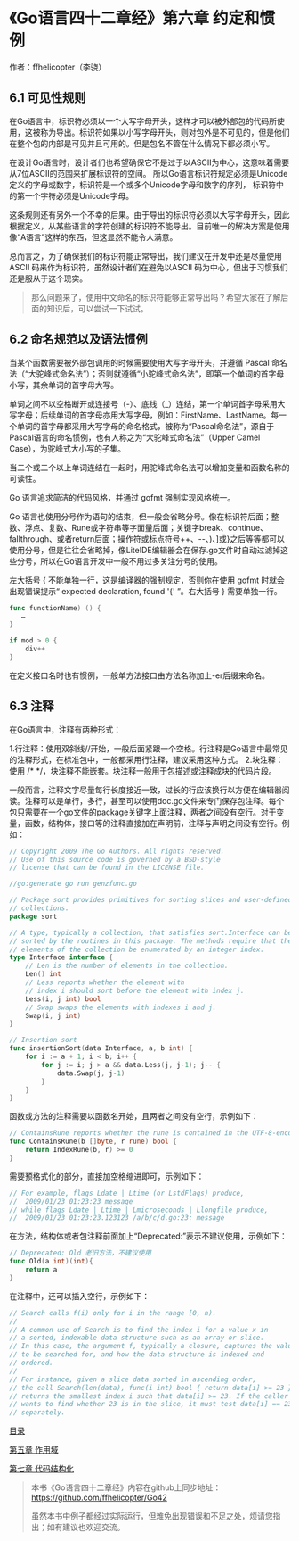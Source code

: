 # 《Go语言四十二章经》第六章 约定和惯例

作者：ffhelicopter（李骁）

## 6.1 可见性规则

在Go语言中，标识符必须以一个大写字母开头，这样才可以被外部包的代码所使用，这被称为导出。标识符如果以小写字母开头，则对包外是不可见的，但是他们在整个包的内部是可见并且可用的。但是包名不管在什么情况下都必须小写。

在设计Go语言时，设计者们也希望确保它不是过于以ASCII为中心，这意味着需要从7位ASCII的范围来扩展标识符的空间。 所以Go语言标识符规定必须是Unicode定义的字母或数字，标识符是一个或多个Unicode字母和数字的序列， 标识符中的第一个字符必须是Unicode字母。

这条规则还有另外一个不幸的后果。由于导出的标识符必须以大写字母开头，因此根据定义，从某些语言的字符创建的标识符不能导出。目前唯一的解决方案是使用像“A语言”这样的东西，但这显然不能令人满意。

总而言之，为了确保我们的标识符能正常导出，我们建议在开发中还是尽量使用ASCII 码来作为标识符，虽然设计者们在避免以ASCII 码为中心，但出于习惯我们还是服从于这个现实。

>那么问题来了，使用中文命名的标识符能够正常导出吗？希望大家在了解后面的知识后，可以尝试一下试试。

## 6.2 命名规范以及语法惯例

当某个函数需要被外部包调用的时候需要使用大写字母开头，并遵循 Pascal 命名法（“大驼峰式命名法”）；否则就遵循“小驼峰式命名法”，即第一个单词的首字母小写，其余单词的首字母大写。

单词之间不以空格断开或连接号（-）、底线（_）连结，第一个单词首字母采用大写字母；后续单词的首字母亦用大写字母，例如：FirstName、LastName。每一个单词的首字母都采用大写字母的命名格式，被称为“Pascal命名法”，源自于Pascal语言的命名惯例，也有人称之为“大驼峰式命名法”（Upper Camel Case），为驼峰式大小写的子集。

当二个或二个以上单词连结在一起时，用驼峰式命名法可以增加变量和函数名称的可读性。

Go 语言追求简洁的代码风格，并通过 gofmt 强制实现风格统一。

Go 语言也使用分号作为语句的结束，但一般会省略分号。像在标识符后面；整数、浮点、复数、Rune或字符串等字面量后面；关键字break、continue、fallthrough、或者return后面；操作符或标点符号++、--、)、]或}之后等等都可以使用分号，但是往往会省略掉，像LiteIDE编辑器会在保存.go文件时自动过滤掉这些分号，所以在Go语言开发中一般不用过多关注分号的使用。

左大括号 { 不能单独一行，这是编译器的强制规定，否则你在使用 gofmt 时就会出现错误提示“ expected declaration, found '{' ”。右大括号 } 需要单独一行。

```go
func functionName) () {
   …
}

if mod > 0 {
	div++
}
```

在定义接口名时也有惯例，一般单方法接口由方法名称加上-er后缀来命名。

## 6.3 注释

在Go语言中，注释有两种形式：

1.行注释：使用双斜线//开始，一般后面紧跟一个空格。行注释是Go语言中最常见的注释形式，在标准包中，一般都采用行注释，建议采用这种方式。
2.块注释：使用 /\* \*/，块注释不能嵌套。块注释一般用于包描述或注释成块的代码片段。

一般而言，注释文字尽量每行长度接近一致，过长的行应该换行以方便在编辑器阅读。注释可以是单行，多行，甚至可以使用doc.go文件来专门保存包注释。每个包只需要在一个go文件的package关键字上面注释，两者之间没有空行。对于变量，函数，结构体，接口等的注释直接加在声明前，注释与声明之间没有空行。例如：

```go
// Copyright 2009 The Go Authors. All rights reserved.
// Use of this source code is governed by a BSD-style
// license that can be found in the LICENSE file.

//go:generate go run genzfunc.go

// Package sort provides primitives for sorting slices and user-defined
// collections.
package sort

// A type, typically a collection, that satisfies sort.Interface can be
// sorted by the routines in this package. The methods require that the
// elements of the collection be enumerated by an integer index.
type Interface interface {
	// Len is the number of elements in the collection.
	Len() int
	// Less reports whether the element with
	// index i should sort before the element with index j.
	Less(i, j int) bool
	// Swap swaps the elements with indexes i and j.
	Swap(i, j int)
}

// Insertion sort
func insertionSort(data Interface, a, b int) {
	for i := a + 1; i < b; i++ {
		for j := i; j > a && data.Less(j, j-1); j-- {
			data.Swap(j, j-1)
		}
	}
}
```

函数或方法的注释需要以函数名开始，且两者之间没有空行，示例如下：

```go
// ContainsRune reports whether the rune is contained in the UTF-8-encoded byte slice b.
func ContainsRune(b []byte, r rune) bool {
	return IndexRune(b, r) >= 0
}
```

需要预格式化的部分，直接加空格缩进即可，示例如下：

```go
// For example, flags Ldate | Ltime (or LstdFlags) produce,
//	2009/01/23 01:23:23 message
// while flags Ldate | Ltime | Lmicroseconds | Llongfile produce,
//	2009/01/23 01:23:23.123123 /a/b/c/d.go:23: message
```

在方法，结构体或者包注释前面加上“Deprecated:”表示不建议使用，示例如下：

```go
// Deprecated: Old 老旧方法，不建议使用
func Old(a int)(int){
    return a
}
```

在注释中，还可以插入空行，示例如下：

```go
// Search calls f(i) only for i in the range [0, n).
//
// A common use of Search is to find the index i for a value x in
// a sorted, indexable data structure such as an array or slice.
// In this case, the argument f, typically a closure, captures the value
// to be searched for, and how the data structure is indexed and
// ordered.
//
// For instance, given a slice data sorted in ascending order,
// the call Search(len(data), func(i int) bool { return data[i] >= 23 })
// returns the smallest index i such that data[i] >= 23. If the caller
// wants to find whether 23 is in the slice, it must test data[i] == 23
// separately.
```



[目录](https://github.com/ffhelicopter/Go42/blob/master/SUMMARY.md)

[第五章 作用域](https://github.com/ffhelicopter/Go42/blob/master/content/42_05_scope.md)

[第七章 代码结构化](https://github.com/ffhelicopter/Go42/blob/master/content/42_07_package.md)



>本书《Go语言四十二章经》内容在github上同步地址：https://github.com/ffhelicopter/Go42
>
>
>虽然本书中例子都经过实际运行，但难免出现错误和不足之处，烦请您指出；如有建议也欢迎交流。
